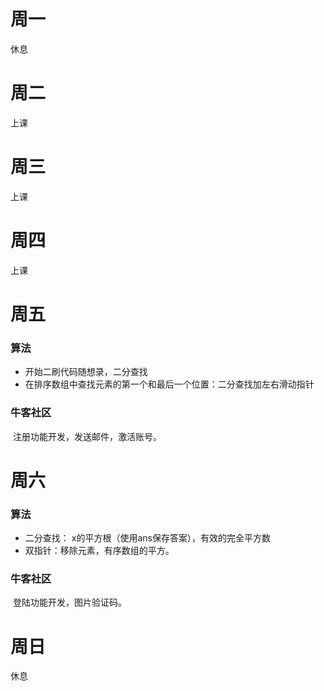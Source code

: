 # 周一

休息

# 周二

上课

# 周三

上课

# 周四

上课

# 周五

### 算法

* 开始二刷代码随想录，二分查找
* 在排序数组中查找元素的第一个和最后一个位置：二分查找加左右滑动指针

### 牛客社区

​	注册功能开发，发送邮件，激活账号。

# 周六

### 算法

* 二分查找： x的平方根（使用ans保存答案），有效的完全平方数
* 双指针：移除元素，有序数组的平方。

### 牛客社区

​	登陆功能开发，图片验证码。

# 周日

休息